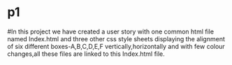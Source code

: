 # p1
#In this project we have created a user story with one common html file named Index.html and three other css style sheets displaying the alignment of six different boxes-A,B,C,D,E,F vertically,horizontally and with few colour changes,all these files are linked to this Index.html file.  
